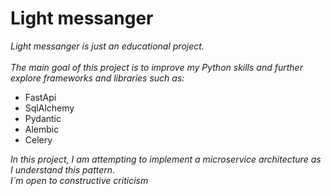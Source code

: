 <H1>Light messanger</H1>

<i>Light messanger is just an educational project.</i>
<br>
<br>
<i>The main goal of this project is to improve my Python skills and further explore frameworks and libraries such as:</i>
<ul>
  <li>FastApi</li>
  <li>SqlAlchemy</li>
  <li>Pydantic</li>
  <li>Alembic</li>
  <li>Celery</li>
</ul>
<i>In this project, I am attempting to implement a microservice architecture as I understand this pattern</i>.
<br>
<i>I`m open to constructive criticism</i>